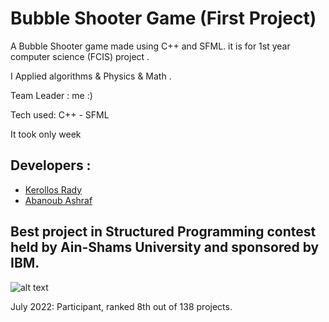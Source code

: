# Bubble Shooter Game (First Project)

A Bubble Shooter game made using C++ and SFML. it is for 1st year computer science (FCIS) project .

I Applied  algorithms & Physics & Math .

 Team Leader : me :) 
 
 Tech used: C++ - SFML

 It took only week
 
## Developers : 

- [Kerollos Rady](https://github.com/KerollosRady)
- [Abanoub Ashraf](https://github.com/abanoubashraf686)

## Best project in Structured Programming contest held by Ain-Shams University and sponsored by IBM.

![alt text](https://github.com/abanoubashraf686/Bubble-Shooter-game/blob/main/Awards.jpg)

July 2022: Participant, ranked 8th out of 138 projects.

